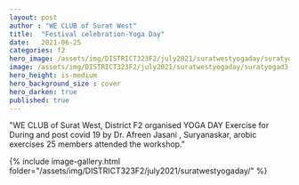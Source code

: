 ```yaml
---
layout: post
author : "WE CLUB of Surat West"
title:  "Festival celebration-Yoga Day"
date:   2021-06-25
categories: f2
hero_image: /assets/img/DISTRICT323F2/july2021/suratwestyogaday/suratyogad2 - JAIN CLASSES.jpg
image: /assets/img/DISTRICT323F2/july2021/suratwestyogaday/suratyogad3 - JAIN CLASSES.jpg
hero_height: is-medium
hero_background_size : cover
hero_darken: true
published: true
---
```


"WE CLUB of Surat West, District F2 organised YOGA DAY Exercise for During and post covid 19 by Dr. Afreen Jasani , Suryanaskar, arobic exercises  25 members attended the workshop."

{% include image-gallery.html folder="/assets/img/DISTRICT323F2/july2021/suratwestyogaday/" %}